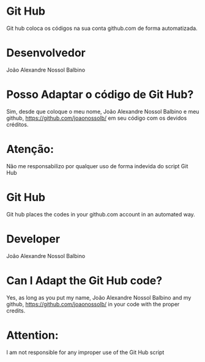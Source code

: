 # Git Hub
Git hub coloca os códigos na sua conta github.com de forma automatizada.

# Desenvolvedor
João Alexandre Nossol Balbino

# Posso Adaptar o código de Git Hub?
Sim, desde que coloque o meu nome, João Alexandre Nossol Balbino e meu github, https://github.com/joaonossolb/ em seu código com os devidos créditos.

# Atenção:
Não me responsabilizo por qualquer uso de forma indevida do script Git Hub


# Git Hub
Git hub places the codes in your github.com account in an automated way.

# Developer
João Alexandre Nossol Balbino

# Can I Adapt the Git Hub code?
Yes, as long as you put my name, João Alexandre Nossol Balbino and my github, https://github.com/joaonossolb/ in your code with the proper credits.

# Attention:
I am not responsible for any improper use of the Git Hub script
